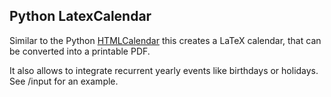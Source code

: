 ## Python LatexCalendar

Similar to the Python [HTMLCalendar](https://docs.python.org/2/library/calendar.html#calendar.HTMLCalendar) this creates a LaTeX calendar, that can be converted into a printable PDF.

It also allows to integrate recurrent yearly events like birthdays or holidays. See /input for an example.

